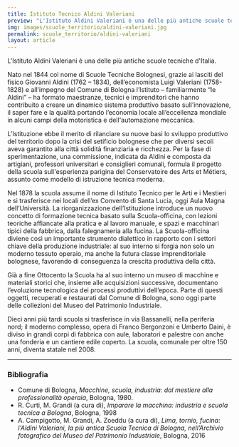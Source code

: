```yaml
---
title: Istituto Tecnico Aldini Valeriani 
preview: "L'Istituto Aldini Valeriani è una delle più antiche scuole tecniche d'Italia"
img: images/scuole_territorio/aldini-valeriani.jpg
permalink: scuole_territorio/aldini-valeriani
layout: article
---
```


L'Istituto Aldini Valeriani è una delle più antiche scuole tecniche d'Italia.

Nato nel 1844 col nome di Scuole Tecniche Bolognesi, grazie ai lasciti del fisico Giovanni Aldini (1762 – 1834), dell’economista Luigi Valeriani (1758-1828) e all’impegno del Comune di Bologna l’Istituto – familiarmente “le Aldini” – ha formato maestranze, tecnici e imprenditori che hanno contribuito a creare un dinamico sistema produttivo basato sull’innovazione, il saper fare e la qualità portando l’economia locale all’eccellenza mondiale in alcuni campi della motoristica e dell'automazione meccanica.

L’Istituzione ebbe il merito di rilanciare su nuove basi lo sviluppo produttivo del territorio dopo la crisi del setificio bolognese che per diversi secoli aveva garantito alla città solidità finanziaria e ricchezza. Per la fase di sperimentazione, una commissione, indicata da Aldini e composta da artigiani, professori universitari e consiglieri comunali, formula il progetto della scuola sull'esperienza parigina del Conservatoire des Arts et Métiers, assunto come modello di istruzione tecnica moderna.

Nel 1878 la scuola assume il nome di Istituto Tecnico per le Arti e i Mestieri e si trasferisce nei locali dell’ex Convento di Santa Lucia, oggi Aula Magna dell’Università. La riorganizzazione dell’Istituzione introduce un nuovo concetto di formazione tecnica basato sulla Scuola-officina, con lezioni teoriche affiancate alla pratica e al lavoro manuale, e spazi e macchinari tipici della fabbrica, dalla falegnameria alla fucina. La Scuola-officina diviene così un importante strumento dialettico in rapporto con i settori chiave della produzione industriale: al suo interno si forgia non solo un moderno tessuto operaio, ma anche  la futura classe imprenditoriale bolognese, favorendo di conseguenza la crescita produttiva della città.

Già a fine Ottocento la Scuola ha al suo interno un museo di macchine e materiali storici che, insieme alle acquisizioni successive, documentano l’evoluzione tecnologica dei processi produttivi dell’epoca. Parte di questi oggetti, recuperati e restaurati dal Comune di Bologna, sono oggi parte delle collezioni del Museo del Patrimonio Industriale.

Dieci anni più tardi scuola si trasferisce in via Bassanelli, nella periferia nord; il moderno complesso, opera di Franco Bergonzoni e Umberto Daini, è diviso in grandi corpi di fabbrica con aule, laboratori e palestre con anche una fonderia e un cantiere edile coperto.
La scuola, comunale per oltre 150 anni, diventa statale nel 2008.

---

### Bibliografia


- Comune di Bologna, *Macchine, scuola, industria: dal mestiere alla professionalità operaia*, Bologna, 1980.  
- R. Curti, M. Grandi (a cura di), *Imparare la macchina: industria e scuola tecnica a Bologna*, Bologna, 1998
- A. Campigotto, M. Grandi, A. Zoeddu (a cura di), *Lima, tornio, fucina: l’Aldini Valeriani, la più antica Scuola Tecnica di Bologna, nell’Archivio fotografico del Museo del Patrimonio Industriale*, Bologna, 2016
